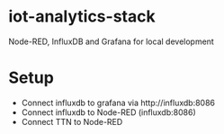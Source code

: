 # iot-analytics-stack
Node-RED, InfluxDB and Grafana for local development

# Setup
- Connect influxdb to grafana via http://influxdb:8086
- Connect influxdb to Node-RED (influxdb:8086)
- Connect TTN to Node-RED
